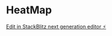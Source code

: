 # HeatMap

[Edit in StackBlitz next generation editor ⚡️](https://stackblitz.com/~/github.com/SaichaitanyareddyG/HeatMap)